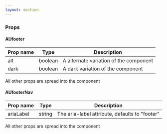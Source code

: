 ```yaml
---
layout: section
---
```


### Props

#### AUfooter

| Prop name | Type    | Description
|-----------|--------------------------------------------------------------------------------------- | --- |
| alt         | boolean  | A alternate variation of the component
| dark        | boolean | A dark variation of the component

All other props are spread into the component

#### AUfooterNav

| Prop name | Type    | Description
|-----------|--------------------------------------------------------------------------------------- | --- |
| ariaLabel | string  | The aria-label attribute, defaults to "footer"

All other props are spread into the component
